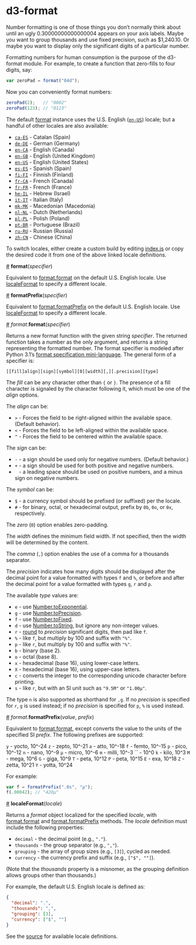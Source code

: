 # d3-format

Number formatting is one of those things you don’t normally think about until an ugly 0.30000000000000004 appears on your axis labels. Maybe you want to group thousands and use fixed precision, such as $1,240.10. Or maybe you want to display only the significant digits of a particular number.

Formatting numbers for human consumption is the purpose of the d3-format module. For example, to create a function that zero-fills to four digits, say:

```js
var zeroPad = format("04d");
```

Now you can conveniently format numbers:

```js
zeroPad(2);   // "0002"
zeroPad(123); // "0123"
```

The default [format](#format) instance uses the U.S. English ([`en-US`](https://github.com/d3/d3-format/tree/master/src/format-en-US.js)) locale; but a handful of other locales are also available:

* [`ca-ES`](https://github.com/d3/d3-format/tree/master/src/format-ca-ES.js) - Catalan (Spain)
* [`de-DE`](https://github.com/d3/d3-format/tree/master/src/format-de-DE.js) - German (Germany)
* [`en-CA`](https://github.com/d3/d3-format/tree/master/src/format-en-CA.js) - English (Canada)
* [`en-GB`](https://github.com/d3/d3-format/tree/master/src/format-en-GB.js) - English (United Kingdom)
* [`en-US`](https://github.com/d3/d3-format/tree/master/src/format-en-US.js) - English (United States)
* [`es-ES`](https://github.com/d3/d3-format/tree/master/src/format-es-ES.js) - Spanish (Spain)
* [`fi-FI`](https://github.com/d3/d3-format/tree/master/src/format-fi-FI.js) - Finnish (Finland)
* [`fr-CA`](https://github.com/d3/d3-format/tree/master/src/format-fr-CA.js) - French (Canada)
* [`fr-FR`](https://github.com/d3/d3-format/tree/master/src/format-fr-FR.js) - French (France)
* [`he-IL`](https://github.com/d3/d3-format/tree/master/src/format-he-IL.js) - Hebrew (Israel)
* [`it-IT`](https://github.com/d3/d3-format/tree/master/src/format-it-IT.js) - Italian (Italy)
* [`mk-MK`](https://github.com/d3/d3-format/tree/master/src/format-mk-MK.js) - Macedonian (Macedonia)
* [`nl-NL`](https://github.com/d3/d3-format/tree/master/src/format-nl-NL.js) - Dutch (Netherlands)
* [`pl-PL`](https://github.com/d3/d3-format/tree/master/src/format-pl-PL.js) - Polish (Poland)
* [`pt-BR`](https://github.com/d3/d3-format/tree/master/src/format-pt-BR.js) - Portuguese (Brazil)
* [`ru-RU`](https://github.com/d3/d3-format/tree/master/src/format-ru-RU.js) - Russian (Russia)
* [`zh-CN`](https://github.com/d3/d3-format/tree/master/src/format-zh-CN.js) - Chinese (China)

To switch locales, either create a custom build by editing [index.js](https://github.com/d3/d3-format/tree/master/src/index.js) or copy the desired code it from one of the above linked locale definitions.

<a name="format" href="#format">#</a> <b>format</b>(<i>specifier</i>)

Equivalent to [format.format](#format_format) on the default U.S. English locale. Use [localeFormat](#localeFormat) to specify a different locale.

<a name="formatPrefix" href="#formatPrefix">#</a> <b>formatPrefix</b>(<i>specifier</i>)

Equivalent to [format.formatPrefix](#format_formatPrefix) on the default U.S. English locale. Use [localeFormat](#localeFormat) to specify a different locale.

<a name="format_format" href="#format_format">#</a> <i>format</i>.<b>format</b>(<i>specifier</i>)

Returns a new format function with the given string *specifier*. The returned function takes a number as the only argument, and returns a string representing the formatted number. The format specifier is modeled after Python 3.1’s [format specification mini-language](http://docs.python.org/release/3.1.3/library/string.html#formatspec). The general form of a specifier is:

```
[​[fill]align][sign][symbol][0][width][,][.precision][type]
```

The *fill* can be any character other than `{` or `}`. The presence of a fill character is signaled by the character following it, which must be one of the *align* options.

The *align* can be:

* `>` - Forces the field to be right-aligned within the available space. (Default behavior).
* `<` - Forces the field to be left-aligned within the available space.
* `^` - Forces the field to be centered within the available space.

The *sign* can be:

* `-` - a sign should be used only for negative numbers. (Default behavior.)
* `+` - a sign should be used for both positive and negative numbers.
* ` ` - a leading space should be used on positive numbers, and a minus sign on negative numbers.

The *symbol* can be:

* `$` - a currency symbol should be prefixed (or suffixed) per the locale.
* `#` - for binary, octal, or hexadecimal output, prefix by `0b`, `0o`, or `0x`, respectively.

The *zero* (`0`) option enables zero-padding.

The *width* defines the minimum field width. If not specified, then the width will be determined by the content.

The *comma* (`,`) option enables the use of a comma for a thousands separator.

The *precision* indicates how many digits should be displayed after the decimal point for a value formatted with types `f` and `%`, or before and after the decimal point for a value formatted with types `g`, `r` and `p`.

The available *type* values are:

* `e` - use [Number.toExponential](https://developer.mozilla.org/en/JavaScript/Reference/Global_Objects/Number/toExponential).
* `g` - use [Number.toPrecision](https://developer.mozilla.org/en/JavaScript/Reference/Global_Objects/Number/toPrecision).
* `f` - use [Number.toFixed](https://developer.mozilla.org/en/JavaScript/Reference/Global_Objects/Number/toFixed).
* `d` - use [Number.toString](https://developer.mozilla.org/en/JavaScript/Reference/Global_Objects/Number/toString), but ignore any non-integer values.
* `r` - [round](#round) to *precision* significant digits, then pad like `f`.
* `%` - like `f`, but multiply by 100 and suffix with `"%"`.
* `p` - like `r`, but multiply by 100 and suffix with `"%"`.
* `b` - binary (base 2).
* `o` - octal (base 8).
* `x` - hexadecimal (base 16), using lower-case letters.
* `X` - hexadecimal (base 16), using upper-case letters.
* `c` - converts the integer to the corresponding unicode character before printing.
* `s` - like `r`, but with an SI unit such as `"9.5M"` or `"1.00µ"`.

The type `n` is also supported as shorthand for `,g`. If no *precision* is specified for `r`, `g` is used instead; if no *precision* is specified for `p`, `%` is used instead.

<a name="format_formatPrefix" href="#format_formatPrefix">#</a> <i>format</i>.<b>formatPrefix</b>(<i>value</i>, <i>prefix</i>)

Equivalent to [format.format](#format_format), except converts the value to the units of the specified SI *prefix*. The following prefixes are supported:

`y` - yocto, 10^-24
`z` - zepto, 10^-21
`a` - atto, 10^-18
`f` - femto, 10^-15
`p` - pico, 10^-12
`n` - nano, 10^-9
`µ` - micro, 10^-6
`m` - milli, 10^-3
`` - 10^0
`k` - kilo, 10^3
`M` - mega, 10^6
`G` - giga, 10^9
`T` - peta, 10^12
`P` - peta, 10^15
`E` - exa, 10^18
`Z` - zetta, 10^21
`Y` - yotta, 10^24

For example:

```js
var f = formatPrefix(".0s", "µ");
f(.00042); // "420µ"
```

<a name="localeFormat" href="#localeFormat">#</a> <b>localeFormat</b>(<i>locale</i>)

Returns a *format* object localized for the specified *locale*, with [format.format](#format_format) and [format.formatPrefix](#format_formatPrefix) methods. The *locale* definition must include the following properties:

* `decimal` - the decimal point (e.g., `"."`).
* `thousands` - the group separator (e.g., `","`).
* `grouping` - the array of group sizes (e.g., `[3]`), cycled as needed.
* `currency` - the currency prefix and suffix (e.g., `["$", ""]`).

(Note that the *thousands* property is a misnomer, as the grouping definition allows groups other than thousands.)

For example, the default U.S. English locale is defined as:

```json
{
  "decimal": ".",
  "thousands": ",",
  "grouping": [3],
  "currency": ["$", ""]
}
```

See the [source](https://github.com/d3/d3-format/tree/master/src/) for available locale definitions.
